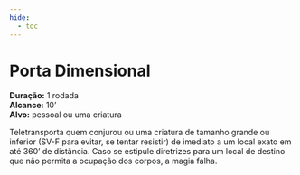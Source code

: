 ```yaml
---
hide:
  - toc
---
```


# Porta Dimensional

**Duração:** 1 rodada  
**Alcance:** 10’  
**Alvo:** pessoal ou uma criatura  

Teletransporta quem conjurou ou uma criatura de tamanho grande ou inferior (SV-F para evitar, se tentar resistir) de imediato a um local exato em até 360’ de distância. Caso se estipule diretrizes para um local de destino que não permita a ocupação dos corpos, a magia falha.